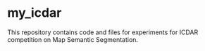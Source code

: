 # my_icdar
This repository contains code and files for experiments for ICDAR competition on Map Semantic Segmentation.
